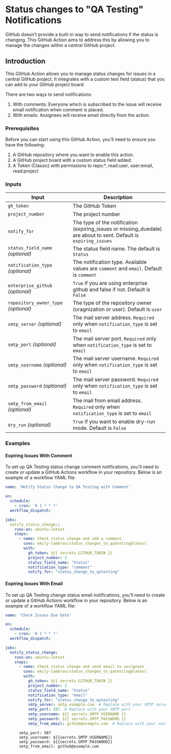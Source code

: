 # Status changes to "QA Testing" Notifications

GitHub doesn't provide a built-in way to send notifications if the status is changing. This
GitHub Action aims to address this by allowing you to manage the changes within a central GitHub project.

## Introduction

This GitHub Action allows you to manage status changes for issues in a central GitHub project. It integrates with a custom
text field (status) that you can add to your GitHub project board. 

There are two ways to send notifications:
1. With comments: Everyone which is subscribed to the issue will receive email notification when comment is placed.
2. With emails: Assignees will receive email directly from the action. 

### Prerequisites

Before you can start using this GitHub Action, you'll need to ensure you have the following:

1. A GitHub repository where you want to enable this action.
2. A GitHub project board with a custom status field added.
3. A Token (Classic) with permissions to repo:*, read:user, user:email, read:project

### Inputs

| Input                                | Description                                                                                      |
|--------------------------------------|--------------------------------------------------------------------------------------------------|
| `gh_token`                           | The GitHub Token                                                                                 |
| `project_number`                     | The project number                                                                               |
| `notify_for`                         | The type of the notification (expiring_issues or missing_duedate) are about to sent. Default is `expiring_issues` |
| `status_field_name` _(optional)_    | The status field name. The default is `Status`                                                |
| `notification_type` _(optional)_     | The notification type. Available values are `comment` and `email`. Default is `comment`          |
| `enterprise_github` _(optional)_     | `True` if you are using enterprise github and false if not. Default is `False`                   |
| `repository_owner_type` _(optional)_ | The type of the repository owner (oragnization or user). Default is `user`                       |
| `smtp_server` _(optional)_           | The mail server address. `Required` only when `notification_type` is set to `email`              |
| `smtp_port` _(optional)_             | The mail server port. `Required` only when `notification_type` is set to `email`                 |
| `smtp_username` _(optional)_         | The mail server username. `Required` only when `notification_type` is set to `email`             |
| `smtp_password` _(optional)_         | The mail server password. `Required` only when `notification_type` is set to `email`             |
| `smtp_from_email` _(optional)_       | The mail from email address. `Required` only when `notification_type` is set to `email`          |
| `dry_run` _(optional)_               | `True` if you want to enable dry-run mode. Default is `False`                                    |


### Examples

#### Expiring Issues With Comment
To set up QA Testing status change comment notifications, you'll need to create or update a GitHub Actions workflow in your repository. Below is
an example of a workflow YAML file:

```yaml
name: 'Notify Status Change to QA Testing with Comment'

on:
  schedule:
    - cron: '0 1 * * *'
  workflow_dispatch:

jobs:
  notify_status_change::
    runs-on: ubuntu-latest
    steps:
      - name: Check status change and add a comment
        uses: emily-lambrou/status_changes_to_qatesting@latest
        with:
          gh_token: ${{ secrets.GITHUB_TOKEN }}
          project_number: 2
          status_field_name: "Status"
          notification_type: "comment"
          notify_for: "status_change_to_qatesting"
```

#### Expiring Issues With Email
To set up QA Testing change status email notifications, you'll need to create or update a GitHub Actions workflow in your repository. Below is
an example of a workflow YAML file:

```yaml
name: 'Check Issues Due Date'

on:
  schedule:
    - cron: '0 1 * * *'
  workflow_dispatch:

jobs:
  notify_status_change:
    runs-on: ubuntu-latest
    steps:
      - name: Check status change and send email to assignees
        uses: emily-lambrou/status_changes_to_qatesting@latest
        with:
          gh_token: ${{ secrets.GITHUB_TOKEN }}
          project_number: 2
          status_field_name: "Status"
          notification_type: "email"
          notify_for: "status_change_to_qatesting"
          smtp_server: smtp.example.com  # Replace with your SMTP server
          smtp_port: 587  # Replace with your SMTP port
          smtp_username: ${{ secrets.SMTP_USERNAME }}
          smtp_password: ${{ secrets.SMTP_PASSWORD }}
          smtp_from_email: github@example.com  # Replace with your sender email    
```

          smtp_port: 587
          smtp_username: ${{secrets.SMTP_USERNAME}}
          smtp_password: ${{secrets.SMTP_PASSWORD}}
          smtp_from_email: github@example.com
```
